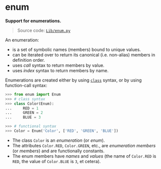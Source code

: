 # enum

**Support for enumerations.**

> Source code: [`Lib/enum.py`](https://github.com/python/cpython/tree/3.12/Lib/enum.py)

An enumeration:

* is a set of symbolic names (members) bound to unique values.
* can be iterated over to return its canonical (i.e. non-alias) members in definition order.
* uses *call* syntax to return members by value.
* uses *index* syntax to return members by name.

Enumerations are created either by using [`class`](/statements/class.md) syntax, or by using function-call syntax:

```python
>>> from enum import Enum
>>> # class syntax
>>> class Color(Enum):
...     RED = 1
...     GREEN = 2
...     BLUE = 3

>>> # functional syntax
>>> Color = Enum('Color', ['RED', 'GREEN', 'BLUE'])
```

* The class `Color` is an *enumeration* (or *enum*).
* The attributes `Color.RED`, `Color.GREEN`, etc., are *enumeration members* (or *members*) and are functionally constants.
* The enum members have *names* and *values* (the name of `Color.RED` is `RED`, the value of `Color.BLUE` is `3`, et cetera).